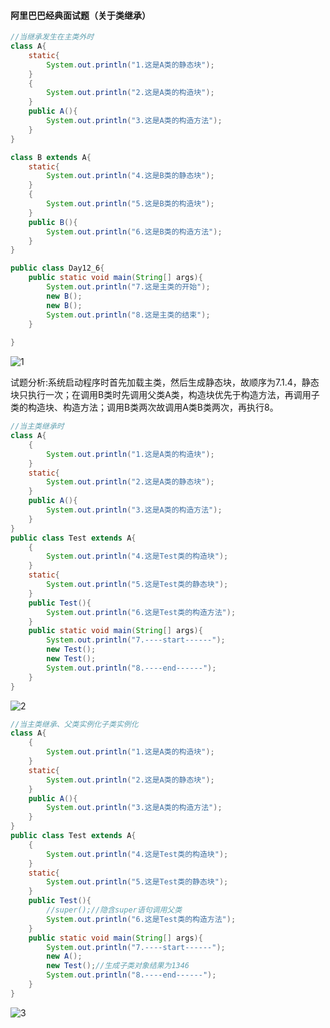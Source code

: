 #### 阿里巴巴经典面试题（关于类继承）

```java
//当继承发生在主类外时
class A{
    static{
        System.out.println("1.这是A类的静态块");
    }
    {
        System.out.println("2.这是A类的构造块");
    }
    public A(){
        System.out.println("3.这是A类的构造方法");
    }
}

class B extends A{
    static{
        System.out.println("4.这是B类的静态块");
    }
    {
        System.out.println("5.这是B类的构造块");
    }
    public B(){
        System.out.println("6.这是B类的构造方法");
    }
}

public class Day12_6{
    public static void main(String[] args){
        System.out.println("7.这是主类的开始");
        new B();
        new B();
        System.out.println("8.这是主类的结束");
    }
    
}
```

![1](C:\Users\14665\source\JAVA学习\例题alibaba经典面试题\1.png)

试题分析:系统启动程序时首先加载主类，然后生成静态块，故顺序为7.1.4，静态块只执行一次；在调用B类时先调用父类A类，构造块优先于构造方法，再调用子类的构造块、构造方法；调用B类两次故调用A类B类两次，再执行8。

```java
//当主类继承时
class A{
    {
        System.out.println("1.这是A类的构造块");
    }
    static{
        System.out.println("2.这是A类的静态块");
    }
    public A(){
        System.out.println("3.这是A类的构造方法");
    }
}
public class Test extends A{
    {
        System.out.println("4.这是Test类的构造块");
    }
    static{
        System.out.println("5.这是Test类的静态块");
    }
    public Test(){
        System.out.println("6.这是Test类的构造方法");
    }
    public static void main(String[] args){
        System.out.println("7.----start------");
        new Test();
        new Test();
        System.out.println("8.----end------");
    }
}
```

![2](C:\Users\14665\source\JAVA学习\例题alibaba经典面试题\2.png)

```java
//当主类继承、父类实例化子类实例化
class A{
    {
        System.out.println("1.这是A类的构造块");
    }
    static{
        System.out.println("2.这是A类的静态块");
    }
    public A(){
        System.out.println("3.这是A类的构造方法");
    }
}
public class Test extends A{
    {
        System.out.println("4.这是Test类的构造块");
    }
    static{
        System.out.println("5.这是Test类的静态块");
    }
    public Test(){
        //super();//隐含super语句调用父类
        System.out.println("6.这是Test类的构造方法");
    }
    public static void main(String[] args){
        System.out.println("7.----start------");
        new A();
        new Test();//生成子类对象结果为1346
        System.out.println("8.----end------");
    }
}
```

![3](C:\Users\14665\source\JAVA学习\例题alibaba经典面试题\3.png)